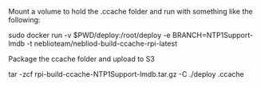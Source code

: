 Mount a volume to hold the .ccache folder and run with something like the following:

sudo docker run -v $PWD/deploy:/root/deploy -e BRANCH=NTP1Support-lmdb -t neblioteam/nebliod-build-ccache-rpi-latest

Package the ccache folder and upload to S3

tar -zcf rpi-build-ccache-NTP1Support-lmdb.tar.gz -C ./deploy .ccache